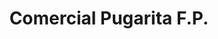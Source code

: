 ---
title: "Comercial Pugarita F.P."
url: /ciudad-guayana-puerto-ordaz/comercial-pugarita-f-p/
shop: Wäscherei
---